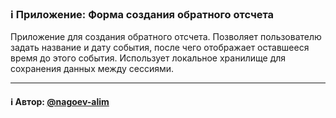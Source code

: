 ### ℹ️ Приложение: Форма создания обратного отсчета

Приложение для создания обратного отсчета.
Позволяет пользователю задать название и дату события, после чего
отображает оставшееся время до этого события. Использует локальное
хранилище для сохранения данных между сессиями.

-----
#### ℹ️ Автор: [@nagoev-alim](https://github.com/nagoev-alim)

